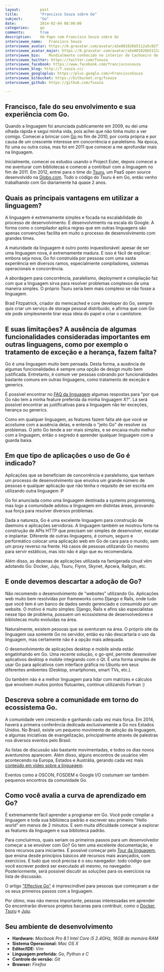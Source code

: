 ```yaml
---
layout:         post
title:          "Francisco Souza sobre Go"
subject:        "Go"
date:           2014-02-04 08:00:00
categories:     go
comments:       true
description:    Um Papo com Francisco Souza sobre Go
interviewee_name:   Francisco Souza
interviewee_avatar: https://0.gravatar.com/avatar/a5e001826b5112a5c02f706569b93a3c?d=https%3A%2F%2Fidenticons.github.com%2Fb2047f78905b996ea25a379c25d54312.png&r=x&s=440
interviewee_avatar_major: https://0.gravatar.com/avatar/a5e001826b5112a5c02f706569b93a3c?d=https%3A%2F%2Fidenticons.github.com%2Fb2047f78905b996ea25a379c25d54312.png&r=x&s=440
interviewee_bio:    Mundialmente conhecido no interior de Cachoeiro de Itapemirim, Francisco Souza é desenvolvedor na globo.com, onde ajuda a construir a plataforma de cloud computing Tsuru. É apaixonado por desenvolvimento de softwares, entusiasta em Python, Django, Go e software livre, associado à Associação Python Brasil e membro do #cobrateam. Por último, mas não menos importante, é PMP (Professional Mario Player) certificado, com mais de 10 anos de experiência.
interviewee_twitter: https://twitter.com/fsouza
interviewee_facebook: https://www.facebook.com/franciscossouza
interviewee_blog: http://f.souza.cc/
interviewee_googleplus: https://plus.google.com/+FranciscoSouza
interviewee_bitbucket: https://bitbucket.org/fsouza
interviewee_github: https://github.com/fsouza

---
```



## Francisco, fale do seu envolvimento e sua experiência com Go.

Quando a linguagem foi anunciada publicamente em 2009, eu dei uma olhada rápida e segui minha vida, pois achei que não tinha muito a ver comigo. Comecei a brincar com [Go][go] no fim de 2010, por conta própria e por causa de um crescente interesse em concorrência e paralelismo. Na época, fiz uma ou outra coisa, mas foi em 2011 que comecei a me aprofundar mais na linguagem.

Inicialmente, comecei os estudos usando o Project Euler, depois comecei a me aventurar com bibliotecas e comecei a contribuir com a linguagem no fim de 2011. Em 2012, entrei para o time do [Tsuru][tsuru], um PaaS open source desenvolvido na [Globo.com](http://globo.com). Todo o código do Tsuru é em Go, então venho trabalhando com Go diariamente há quase 2 anos.

## Quais as principais vantagens em utilizar a linguagem?

A linguagem é extremamente simples e focada na escalabilidade do processo de desenvolvimento. É desenvolvimento na escala do Google. A forma como o compilador aplica regras que em outras linguagens são apenas convenções facilita em muito o processo de desenvolvimento com grandes times.

A maturidade da linguagem é outro ponto inquestionável: apesar de ser uma linguagem nova, é extremamente madura. E isso é fácil de explicar: embora seja nova, Go foi construída por pessoas com uma vasta experiência em diversos ramos, especialmente compiladores, sistemas operacionais e concorrência.

A abordagem para concorrência, paralelismo, deployment e compilação faz com que a linguagem sirva para resolver problemas complexos de uma maneira simples. O próprio Tsuru seria bem mais complexo se não fosse a linguagem.

Brad Fitzpatrick, criador do memcached e core developer do Go, sempre quis criar um serviço de storage pessoal distribuído, e afirma que com Go ele pode simplesmente tirar essa ideia do papel e criar o camlistore.

## E suas limitações? A ausência de algumas funcionalidades consideradas importantes em outras linguagens, como por exemplo o tratamento de exceção e a herança, fazem falta?

Go é uma linguagem muito bem pensada. Desta forma, a ausência de algumas funcionalidades é sempre uma opção de design muito bem justificada. Entretanto, é comum ver pessoas cobrando por funcionalidades bastante comuns em outras linguagens, como tratamento de exceção e generics.

É possível encontrar no [FAQ da linguagem](http://golang.org/doc/faq) algumas respostas para "por que Go não tem a minha feature preferida da minha linguagem X?". Lá será possível encontrar as justificativas para a linguagem não ter exceções, herança ou generics.

Como em qualquer linguagem, as features fazem falta até que você se acostume com a ausência delas, e entenda o "jeito Go" de resolver os problemas. O jeito Go tende a ser mais simples, e se encaixa muito melhor com a linguagem, então o segredo é aprender qualquer linguagem com a guarda baixa.

## Em que tipo de aplicações o uso de Go é indicado?

Aplicações que se beneficiam de concorrência e paralelismo, que tenham um processo de desenvolvimento que envolva um grande número de pessoas e qualquer aplicação que não tenha o requisito de ser escrita em utilizando outra linguagem :P

Go foi anunciada como uma linguagem destinada a systems programming, mas logo a comunidade adotou a linguagem em distintas áreas, provando sua força para resolver diversos problemas.

Dada a natureza, Go é uma excelente linguagem para construção de daemons e aplicações servidoras. A linguagem também se mostrou forte na construção de APIs HTTP que precisam ser simples de desenvolver, escalar e implantar. Diferente de outras linguagens, é comum, seguro e performático colocar uma aplicação web em Go de cara para o mundo, sem um proxy reverso na frente. Há casos de pessoas utilizando Go mesmo para servir estáticos, mas isto não é algo que eu recomendaria.

Além disso, as dezenas de aplicações utilizada na famigerada cloud vêm adotando Go: Docker, Juju, Tsuru, Flynn, Skynet, Apcera, Railgun, etc.

## E onde devemos descartar a adoção de Go?

Não recomendo o desenvolvimento de "websites" utilizando Go. Aplicações web muito bem resolvidas por frameworks como Django e Rails, onde tudo que você tem é um banco de dados sendo gerenciado e consumido por um website. O motivo é muito simples: Django, Rails e afins são especialistas nesse tipo de problema, possuem um ecossistema de desenvolvedores e bibliotecas muito evoluídas na área.

Naturalmente, existem pessoas que se aventuram na área. O próprio site da linguagem usa somente Go no servidor, então eu não descartaria o uso da linguagem, mas certamente não é a opção mais adequada.

O desenvolvimento de aplicações desktop e mobile ainda estão engatinhando em Go. Uma recente solução, o go-qml, permite desenvolver aplicativos desktop e mobile integrando com o Qt. É uma forma simples de usar Go para aplicativos com interface gráfica no Ubuntu em seus diferentes ambientes (Desktop, smartphones, smart TVs, etc.).

Go também não é a melhor linguagem para lidar com matrizes e cálculos que envolvem muitos pontos flutuantes, continue utilizando Fortran :)

## Descreva sobre a comunidade em torno do ecossistema Go.

A comunidade vem crescendo e ganhando cada vez mais força. Em 2014, haverá a primeira conferência dedicada exclusivamente a Go nos Estados Unidos. No Brasil, existe um pequeno movimento de adoção da linguagem, e algumas iniciativas de evangelização, principalmente através de palestras nos diversos eventos pelo Brasil.

As listas de discussão são bastante movimentadas, e todos os dias novos aventureiros aparecem. Além disso, alguns encontros de usuários vêm acontecendo na Europa, Estados e Austrália, gerando cada vez mais [conteúdo em vídeo sobre a linguagem](http://golang.org/doc/#talks).

Eventos como a OSCON, FOSDEM e Google I/O costumam ser também pequenos encontros da comunidade Go.

## Como você avalia a curva de aprendizado em Go?

É extremamente fácil aprender a programar em Go. Você pode compilar a linguagem e toda sua biblioteca padrão e escrever seu primeiro "Hello world" em menos de 2 minutos. E sem muita dificuldade começar a explorar as features da linguagem e sua biblioteca padrão.

Para concluirmos, quais seriam os primeiros passos para um desenvolvedor começar a se envolver com Go?
Go tem uma excelente documentação, e bons recursos para iniciantes. É possível começar pelo [Tour da linguagem](http://tour.golang.org/), que ensina desde princípios básicos até recursos mais avançados, com exercícios. E tudo que você precisa é o seu navegador: todo código que você escrever poderá ser executado ali mesmo, no navegador. Posteriormente, será possível discutir as soluções para os exercícios na lista de discussão.

O artigo ["Effective Go"](http://golang.org/doc/effective_go.html) é imprescindível para pessoas que começaram a dar os seus primeiros passos com a linguagem.

Por útimo, mas não menos importante, pessoas interessadas em aprender Go encontrarão diversos projetos bacanas para contribuir, como o [Docker][docker], [Tsuru][tsuru] e [Juju][juju].

## Seu ambiente de desenvolvimento

  - **Hardware:** *Macbook Pro 8.1 Intel Core i5 2.4GHz, 16GB de memóra RAM*
  - **Sistema Operacional:** *Mac OS X*
  - **Editor/IDE:** *Vim*
  - **Linguagem preferida:** *Go, Python e C*
  - **Controle de versão:** *Git*
  - **Browser:** *Firefox*


[go]:    http://golang.org/
[tsuru]:    http://www.tsuru.io/
[docker]: http://docker.io
[juju]: http://juju.ubuntu.com
